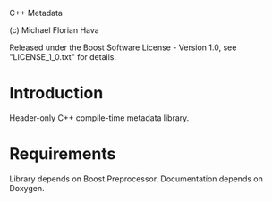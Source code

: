 C++ Metadata

(c) Michael Florian Hava

Released under the Boost Software License - Version 1.0, see "LICENSE_1_0.txt" for details.

Introduction
============
Header-only C++ compile-time metadata library.

Requirements
============
Library depends on Boost.Preprocessor.
Documentation depends on Doxygen.
